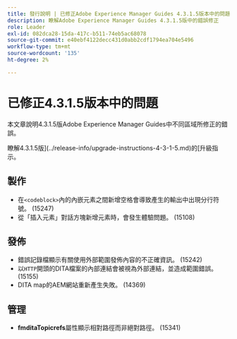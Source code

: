 ```yaml
---
title: 發行說明 | 已修正Adobe Experience Manager Guides 4.3.1.5版本中的問題
description: 瞭解Adobe Experience Manager Guides 4.3.1.5版中的錯誤修正
role: Leader
exl-id: 082dca28-15da-417c-b511-74eb5ac68078
source-git-commit: e40ebf4122decc431d0abb2cdf1794ea704e5496
workflow-type: tm+mt
source-wordcount: '135'
ht-degree: 2%

---
```


# 已修正4.3.1.5版本中的問題


本文章說明4.3.1.5版Adobe Experience Manager Guides中不同區域所修正的錯誤。



瞭解4.3.1.5版](../release-info/upgrade-instructions-4-3-1-5.md)的[升級指示。


## 製作

- 在`<codeblock>`內的內嵌元素之間新增空格會導致產生的輸出中出現分行符號。 (15247)
- 從「插入元素」對話方塊新增元素時，會發生體驗問題。 (15108)

## 發佈

- 錯誤記錄檔顯示有關使用外部範圍發佈內容的不正確資訊。 (15242)
- 以`HTTP`開頭的DITA檔案的內部連結會被視為外部連結，並造成範圍錯誤。 (15155)
- DITA map的AEM網站重新產生失敗。 (14369)

## 管理

- **fmditaTopicrefs**&#x200B;屬性顯示相對路徑而非絕對路徑。 (15341)
